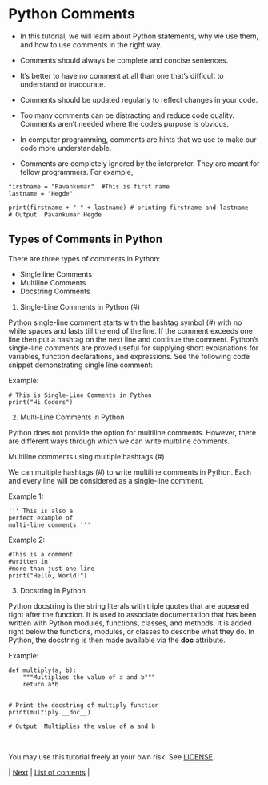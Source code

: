 # Python Comments
- In this tutorial, we will learn about Python statements, why we use them, and how to use comments in the right way.
- Comments should always be complete and concise sentences.
- It’s better to have no comment at all than one that’s difficult to understand or inaccurate.
- Comments should be updated regularly to reflect changes in your code.
- Too many comments can be distracting and reduce code quality. Comments aren’t needed where the code’s purpose is obvious.

- In computer programming, comments are hints that we use to make our code more understandable.
- Comments are completely ignored by the interpreter. They are meant for fellow programmers. For example,
```
firstname = "Pavankumar"  #This is first name
lastname = "Hegde"

print(firstname + " " + lastname) # printing firstname and lastname
# Output  Pavankumar Hegde
```

## Types of Comments in Python

There are three types of comments in Python:

- Single line Comments
- Multiline Comments
- Docstring Comments

1. Single-Line Comments in Python (#)

Python single-line comment starts with the hashtag symbol (#) with no white spaces and lasts till the end of the line. If the comment exceeds one line then put a hashtag on the next line and continue the comment. Python’s single-line comments are proved useful for supplying short explanations for variables, function declarations, and expressions. See the following code snippet demonstrating single line comment:

Example: 
```
# This is Single-Line Comments in Python
print("Hi Coders")
```

2. Multi-Line Comments in Python

Python does not provide the option for multiline comments. However, there are different ways through which we can write multiline comments.

Multiline comments using multiple hashtags (#)

We can multiple hashtags (#) to write multiline comments in Python. Each and every line will be considered as a single-line comment.

Example 1:
```
''' This is also a
perfect example of
multi-line comments '''
```
Example 2:
```
#This is a comment
#written in
#more than just one line
print("Hello, World!")
```

3. Docstring in Python

Python docstring is the string literals with triple quotes that are appeared right after the function. It is used to associate documentation that has been written with Python modules, functions, classes, and methods. It is added right below the functions, modules, or classes to describe what they do. In Python, the docstring is then made available via the __doc__ attribute.

Example:
```
def multiply(a, b):
	"""Multiplies the value of a and b"""
	return a*b


# Print the docstring of multiply function
print(multiply.__doc__)

# Output  Multiplies the value of a and b
```
<br>

You may use this tutorial freely at your own risk. See [LICENSE](https://github.com/hegdepavankumar/python-zero-to-hero/blob/main/LICENSE). <br>

| [Next](https://github.com/hegdepavankumar/python-zero-to-hero/blob/master/Day_01_Python_Introduction/04_Exercise) | [List of contents](https://github.com/hegdepavankumar/python-zero-to-hero/blob/master/list_of_contents.md) |













